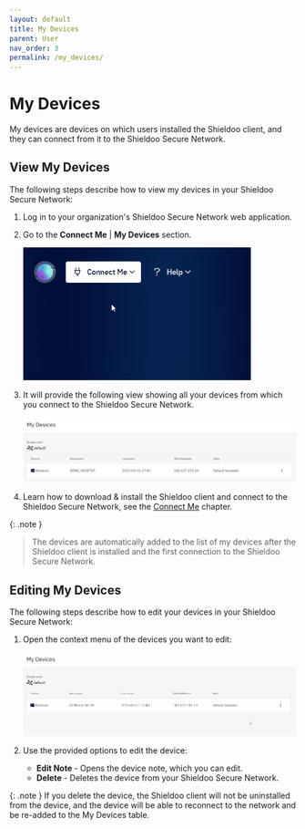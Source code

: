 ```yaml
---
layout: default
title: My Devices
parent: User
nav_order: 3
permalink: /my_devices/
---
```


# My Devices

My devices are devices on which users installed the Shieldoo client, and they can connect from it to the Shieldoo Secure Network.

## View My Devices
The following steps describe how to view my devices in your Shieldoo Secure Network:
1. Log in to your organization's Shieldoo Secure Network web application.
2. Go to the __Connect Me__ \| __My Devices__ section.

   ![](../../images/MyDevices00.gif)

3. It will provide the following view showing all your devices from which you connect to the Shieldoo Secure Network.

   ![](../../images/MyDevices01.png)

4. Learn how to download & install the Shieldoo client and connect to the Shieldoo Secure Network, see the [Connect Me](/connect_me/) chapter.

{: .note }
>The devices are automatically added to the list of my devices after the Shieldoo client is installed and the first connection to the Shieldoo Secure Network.

## Editing My Devices

The following steps describe how to edit your devices in your Shieldoo Secure Network:
1. Open the context menu of the devices you want to edit:

   ![](../../images/MyDevices03.gif)

2. Use the provided options to edit the device:  
   - __Edit Note__ - Opens the device note, which you can edit.
   - __Delete__ - Deletes the device from your Shieldoo Secure Network. 

{: .note }
If you delete the device, the Shieldoo client will not be uninstalled from the device, and the device will be able to reconnect to the network and be re-added to the My Devices table.






